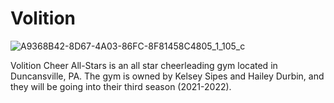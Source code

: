 # Volition
![A9368B42-8D67-4A03-86FC-8F81458C4805_1_105_c](https://user-images.githubusercontent.com/82187786/114607636-c6c1fb00-9c6a-11eb-9346-964f6c96c687.jpeg)

Volition Cheer All-Stars is an all star cheerleading gym located in Duncansville, PA. The gym is owned by Kelsey Sipes and Hailey Durbin, and they will be going into their third season (2021-2022).
